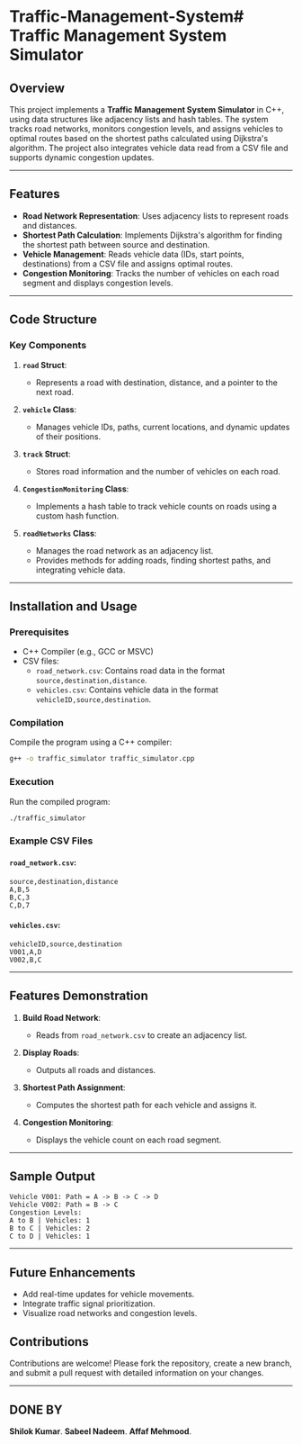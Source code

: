 # Traffic-Management-System# Traffic Management System Simulator

## Overview
This project implements a **Traffic Management System Simulator** in C++, using data structures like adjacency lists and hash tables. The system tracks road networks, monitors congestion levels, and assigns vehicles to optimal routes based on the shortest paths calculated using Dijkstra's algorithm. The project also integrates vehicle data read from a CSV file and supports dynamic congestion updates.

---

## Features
- **Road Network Representation**: Uses adjacency lists to represent roads and distances.
- **Shortest Path Calculation**: Implements Dijkstra's algorithm for finding the shortest path between source and destination.
- **Vehicle Management**: Reads vehicle data (IDs, start points, destinations) from a CSV file and assigns optimal routes.
- **Congestion Monitoring**: Tracks the number of vehicles on each road segment and displays congestion levels.

---

## Code Structure

### Key Components
1. **`road` Struct**:
   - Represents a road with destination, distance, and a pointer to the next road.
   
2. **`vehicle` Class**:
   - Manages vehicle IDs, paths, current locations, and dynamic updates of their positions.

3. **`track` Struct**:
   - Stores road information and the number of vehicles on each road.

4. **`CongestionMonitoring` Class**:
   - Implements a hash table to track vehicle counts on roads using a custom hash function.

5. **`roadNetworks` Class**:
   - Manages the road network as an adjacency list.
   - Provides methods for adding roads, finding shortest paths, and integrating vehicle data.

---

## Installation and Usage

### Prerequisites
- C++ Compiler (e.g., GCC or MSVC)
- CSV files:
  - `road_network.csv`: Contains road data in the format `source,destination,distance`.
  - `vehicles.csv`: Contains vehicle data in the format `vehicleID,source,destination`.

### Compilation
Compile the program using a C++ compiler:
```bash
g++ -o traffic_simulator traffic_simulator.cpp
```

### Execution
Run the compiled program:
```bash
./traffic_simulator
```

### Example CSV Files
#### `road_network.csv`:
```
source,destination,distance
A,B,5
B,C,3
C,D,7
```

#### `vehicles.csv`:
```
vehicleID,source,destination
V001,A,D
V002,B,C
```

---

## Features Demonstration

1. **Build Road Network**:
   - Reads from `road_network.csv` to create an adjacency list.
   
2. **Display Roads**:
   - Outputs all roads and distances.

3. **Shortest Path Assignment**:
   - Computes the shortest path for each vehicle and assigns it.

4. **Congestion Monitoring**:
   - Displays the vehicle count on each road segment.

---

## Sample Output
```
Vehicle V001: Path = A -> B -> C -> D
Vehicle V002: Path = B -> C
Congestion Levels:
A to B | Vehicles: 1
B to C | Vehicles: 2
C to D | Vehicles: 1
```

---

## Future Enhancements
- Add real-time updates for vehicle movements.
- Integrate traffic signal prioritization.
- Visualize road networks and congestion levels.



## Contributions
Contributions are welcome! Please fork the repository, create a new branch, and submit a pull request with detailed information on your changes.

---

## DONE BY
 **Shilok Kumar**.
 **Sabeel Nadeem**.
 **Affaf Mehmood**.


